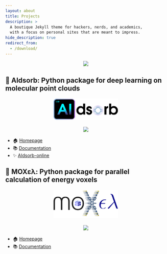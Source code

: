 ```yaml
---
layout: about
title: Projects
description: >
  A boutique Jekyll theme for hackers, nerds, and academics,
  with a focus on personal sites that are meant to impress.
hide_description: true
redirect_from:
  - /download/
---
```


<p align="center">
  <img src="https://readme-typing-svg.demolab.com?font=Roboto+Slab&weight=700&duration=3000&pause=1000&color=FFFFFF&background=101130&center=true&vCenter=true&width=520&lines=%F0%9F%97%A8%EF%B8%8F+Feel+free+to+explore+my+GitHub+profile!;%F0%9F%96%B1%EF%B8%8F+Click+the+GitHub+icon+on+the+sidebar!" />
</p>

## 💎 AIdsorb: Python package for deep learning on molecular point clouds

<h4 align="center">
  <img alt="Logo" src="https://raw.githubusercontent.com/adosar/aidsorb/master/docs/source/images/aidsorb_logo_light.svg" width="40%"/>
</h4>

<p align="center">
  <img src="https://readme-typing-svg.demolab.com?font=Roboto+Slab&weight=700&duration=3000&pause=1000&color=000000&center=true&vCenter=true&width=435&lines=$+pip+install+aidsorb;$+aidsorb-lit+fit+--config%3Dconfig.yaml" />
</p>

* 🏠 [Homepage](https://github.com/adosar/aidsorb)
* 📚 [Documentation](https://aidsorb.readthedocs.io/en/stable/)
* ✨ [AIdsorb-online](sorb-online.streamlit.app/)

## 💎 MOXελ: Python package for parallel calculation of energy voxels

<h4 align="center">
  <img alt="Logo" src="https://raw.githubusercontent.com/adosar/moxel/master/docs/source/images/moxel_logo.svg" width="40%"/>
</h4>

<p align="center">
  <img src="https://readme-typing-svg.demolab.com?font=Roboto+Slab&weight=700&duration=3000&pause=1000&color=000000&background=FFFFFF&center=true&vCenter=true&width=435&lines=%24+pip+install+pymoxel;%24+moxel+create+path%2Fto%2Fcifs+path%2Fto%2Fout" />
</p>

* 🏠 [Homepage](https://github.com/adosar/moxel)
* 📚 [Documentation](https://moxel.readthedocs.io/en/stable/)
